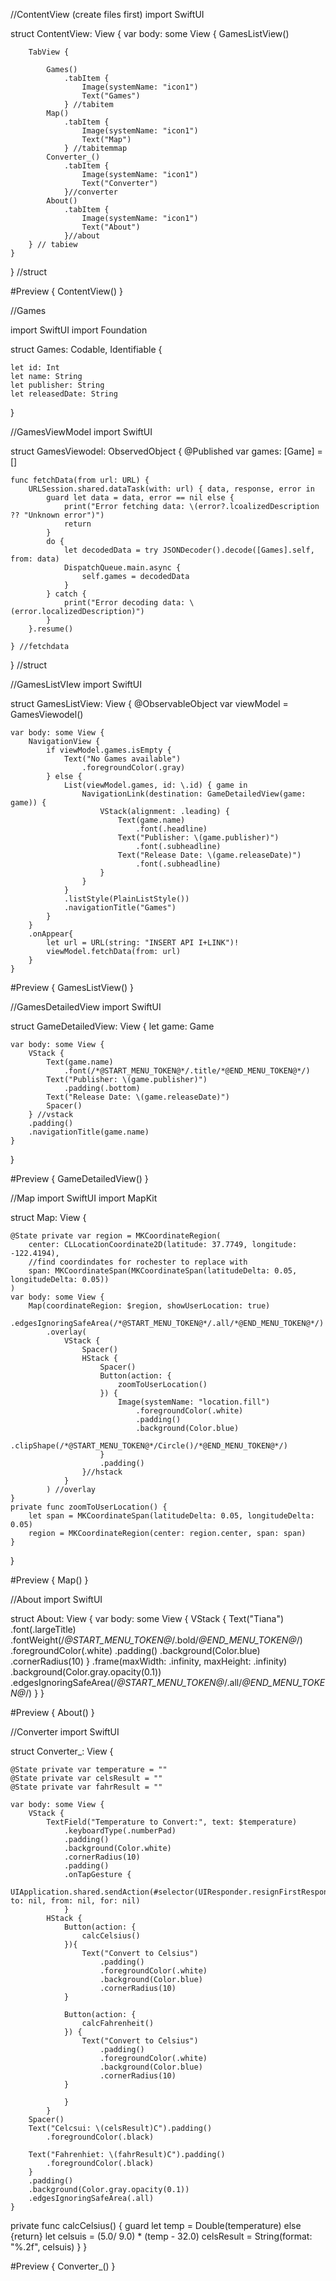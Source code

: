 //ContentView (create files first) 
import SwiftUI

struct ContentView: View {
    var body: some View {
        GamesListView()
        
        TabView {
            
            Games()
                .tabItem {
                    Image(systemName: "icon1")
                    Text("Games")
                } //tabitem
            Map()
                .tabItem {
                    Image(systemName: "icon1")
                    Text("Map")
                } //tabitemmap
            Converter_()
                .tabItem {
                    Image(systemName: "icon1")
                    Text("Converter")
                }//converter
            About()
                .tabItem {
                    Image(systemName: "icon1")
                    Text("About")
                }//about
        } // tabiew
    }
} //struct

#Preview {
    ContentView()
}

//Games 

import SwiftUI
import Foundation

struct Games: Codable, Identifiable {
    
    let id: Int
    let name: String
    let publisher: String
    let releasedDate: String 
}

//GamesViewModel 
import SwiftUI

struct GamesViewodel: ObservedObject {
    @Published var games: [Game] = []
    
    func fetchData(from url: URL) {
        URLSession.shared.dataTask(with: url) { data, response, error in
            guard let data = data, error == nil else {
                print("Error fetching data: \(error?.lcoalizedDescription ?? "Unknown error")")
                return
            }
            do {
                let decodedData = try JSONDecoder().decode([Games].self, from: data)
                DispatchQueue.main.async {
                    self.games = decodedData
                }
            } catch {
                print("Error decoding data: \(error.localizedDescription)")
            }
        }.resume()
        
    } //fetchdata
} //struct

//GamesListVIew
import SwiftUI

struct GamesListView: View {
    @ObservableObject var viewModel = GamesViewodel()

    var body: some View {
        NavigationView {
            if viewModel.games.isEmpty {
                Text("No Games available")
                    .foregroundColor(.gray)
            } else {
                List(viewModel.games, id: \.id) { game in
                    NavigationLink(destination: GameDetailedView(game: game)) {
                        VStack(alignment: .leading) {
                            Text(game.name)
                                .font(.headline)
                            Text("Publisher: \(game.publisher)")
                                .font(.subheadline)
                            Text("Release Date: \(game.releaseDate)")
                                .font(.subheadline)
                        }
                    }
                }
                .listStyle(PlainListStyle())
                .navigationTitle("Games")
            }
        }
        .onAppear{
            let url = URL(string: "INSERT API I+LINK")!
            viewModel.fetchData(from: url)
        }
    }

#Preview {
    GamesListView()
}

//GamesDetailedView
import SwiftUI

struct GameDetailedView: View {
    let game: Game
    
    var body: some View {
        VStack {
            Text(game.name)
                .font(/*@START_MENU_TOKEN@*/.title/*@END_MENU_TOKEN@*/)
            Text("Publisher: \(game.publisher)")
                .padding(.bottom)
            Text("Release Date: \(game.releaseDate)")
            Spacer()
        } //vstack
        .padding()
        .navigationTitle(game.name)
    }
}

#Preview {
    GameDetailedView()
}

//Map 
import SwiftUI
import MapKit

struct Map: View {
    
    @State private var region = MKCoordinateRegion(
        center: CLLocationCoordinate2D(latitude: 37.7749, longitude: -122.4194),
        //find coordindates for rochester to replace with
        span: MKCoordinateSpan(MKCoordinateSpan(latitudeDelta: 0.05, longitudeDelta: 0.05))
    )
    var body: some View {
        Map(coordinateRegion: $region, showUserLocation: true)
            .edgesIgnoringSafeArea(/*@START_MENU_TOKEN@*/.all/*@END_MENU_TOKEN@*/)
            .overlay(
                VStack {
                    Spacer()
                    HStack {
                        Spacer()
                        Button(action: {
                            zoomToUserLocation()
                        }) {
                            Image(systemName: "location.fill")
                                .foregroundColor(.white)
                                .padding()
                                .background(Color.blue)
                                .clipShape(/*@START_MENU_TOKEN@*/Circle()/*@END_MENU_TOKEN@*/)
                        }
                        .padding()
                    }//hstack
                }
            ) //overlay
    }
    private func zoomToUserLocation() {
        let span = MKCoordinateSpan(latitudeDelta: 0.05, longitudeDelta: 0.05)
        region = MKCoordinateRegion(center: region.center, span: span)
    }
}

#Preview {
    Map()
}

//About 
import SwiftUI

struct About: View {
    var body: some View {
        VStack {
            Text("Tiana")
                .font(.largeTitle)
                .fontWeight(/*@START_MENU_TOKEN@*/.bold/*@END_MENU_TOKEN@*/)
                .foregroundColor(.white)
                .padding()
                .background(Color.blue)
                .cornerRadius(10)
        }
        .frame(maxWidth: .infinity, maxHeight: .infinity)
        .background(Color.gray.opacity(0.1))
        .edgesIgnoringSafeArea(/*@START_MENU_TOKEN@*/.all/*@END_MENU_TOKEN@*/)
    }
}

#Preview {
    About()
}

//Converter
import SwiftUI

struct Converter_: View {
    
    @State private var temperature = ""
    @State private var celsResult = ""
    @State private var fahrResult = ""
    
    var body: some View {
        VStack {
            TextField("Temperature to Convert:", text: $temperature)
                .keyboardType(.numberPad)
                .padding()
                .background(Color.white)
                .cornerRadius(10)
                .padding()
                .onTapGesture {
                    UIApplication.shared.sendAction(#selector(UIResponder.resignFirstResponder), to: nil, from: nil, for: nil)
                }
            HStack {
                Button(action: {
                    calcCelsius()
                }){
                    Text("Convert to Celsius")
                        .padding()
                        .foregroundColor(.white)
                        .background(Color.blue)
                        .cornerRadius(10)
                }
                
                Button(action: {
                    calcFahrenheit()
                }) {
                    Text("Convert to Celsius")
                        .padding()
                        .foregroundColor(.white)
                        .background(Color.blue)
                        .cornerRadius(10)
                }
                
                }
            }
        Spacer()
        Text("Celcsui: \(celsResult)C").padding()
            .foregroundColor(.black)
        
        Text("Fahrenhiet: \(fahrResult)C").padding()
            .foregroundColor(.black)
        }
        .padding()
        .background(Color.gray.opacity(0.1))
        .edgesIgnoringSafeArea(.all)
    }

private func calcCelsius() {
    guard let temp = Double(temperature) else {return}
    let celsuis = (5.0/ 9.0) * (temp - 32.0)
    celsResult = String(format: "%.2f", celsuis)
}
}

#Preview {
    Converter_()
}

